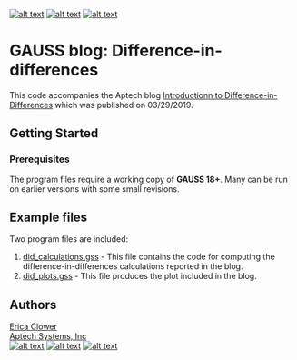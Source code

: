 [![alt text][1.1]][1]
[![alt text][2.1]][2]
[![alt text][3.1]][3]

# GAUSS blog: Difference-in-differences
This code accompanies the Aptech blog [Introductionn to Difference-in-Differences](https://www.aptech.com/blog/the-basics-of-quantile-regression/) which was published on 03/29/2019.

## Getting Started
### Prerequisites
The program files require a working copy of **GAUSS 18+**. Many can be run on earlier versions with some small revisions.

## Example files
Two program files are included:
1. [did_calculations.gss](did_calculations.gss) - This file contains the code for computing the difference-in-differences calculations reported in the blog.
2. [did_plots.gss](did_plots.gss) - This file produces the plot included in the blog.

## Authors
[Erica Clower](mailto:erica@aptech.com)  
[Aptech Systems, Inc](https://www.aptech.com/)  
[![alt text][1.1]][1]
[![alt text][2.1]][2]
[![alt text][3.1]][3]

<!-- links to social media icons -->
[1.1]: https://www.aptech.com/wp-content/uploads/2019/02/fb.png (Visit Aptech Facebook)
[2.1]: https://www.aptech.com/wp-content/uploads/2019/02/gh.png (Aptech Github)
[3.1]: https://www.aptech.com/wp-content/uploads/2019/02/li.png (Find us on LinkedIn)

<!-- links to your social media accounts -->
[1]: https://www.facebook.com/GAUSSAptech/
[2]: https://github.com/aptech
[3]: https://linkedin.com/in/ericaclower
<!-- Please don't remove this: Grab your social icons from https://github.com/carlsednaoui/gitsocial -->
